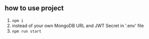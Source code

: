 ## how to use project

1. `npm i`
2. instead of your own MongoDB URL and JWT Secret in '.env' file
3. `npm run start`

